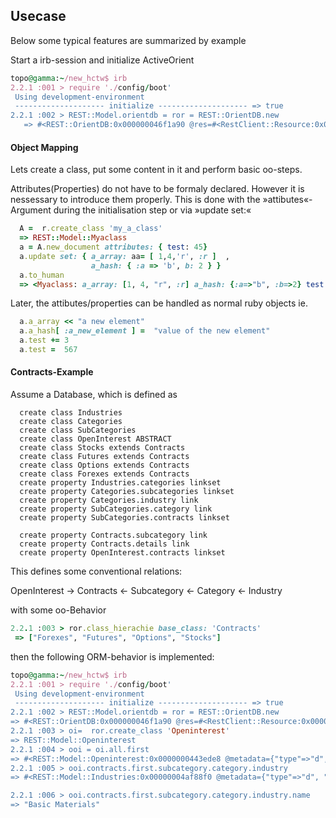 ## Usecase
Below some typical features are summarized by example

Start a irb-session and initialize ActiveOrient
 ```ruby
topo@gamma:~/new_hctw$ irb
2.2.1 :001 > require './config/boot'
  Using development-environment
  -------------------- initialize -------------------- => true 
2.2.1 :002 > REST::Model.orientdb = ror = REST::OrientDB.new
    => #<REST::OrientDB:0x000000046f1a90 @res=#<RestClient::Resource:0x000000046c0af8 @url="http://localhost:2480", @block=nil, @options={:user=>"hctw", :password=>"**"}>, @database="hc_database", @classes=[]> 
```
#### Object Mapping
Lets create a class, put some content in it and perform basic oo-steps.

Attributes(Properties) do not have to be formaly declared. However it is nessessary to introduce them properly. This is done with the »attibutes«-Argument during the initialisation step or via
»update set:«  

``` ruby
  A =  r.create_class 'my_a_class'
  => REST::Model::Myaclass
  a = A.new_document attributes: { test: 45}
  a.update set: { a_array: aa= [ 1,4,'r', :r ]  , 
                  a_hash: { :a => 'b', b: 2 } }
  a.to_human
  => <Myaclass: a_array: [1, 4, "r", :r] a_hash: {:a=>"b", :b=>2} test: 45>

```
Later, the attibutes/properties can be handled as normal ruby objects ie.
 
``` ruby
  a.a_array << "a new element"
  a.a_hash[ :a_new_element ] =  "value of the new element"
  a.test += 3
  a.test =  567
```

#### Contracts-Example
Assume a Database, which is defined as
```
  create class Industries
  create class Categories
  create class SubCategories
  create class OpenInterest ABSTRACT
  create class Stocks extends Contracts
  create class Futures extends Contracts
  create class Options extends Contracts
  create class Forexes extends Contracts
  create property Industries.categories linkset
  create property Categories.subcategories linkset
  create property Categories.industry link
  create property SubCategories.category link
  create property SubCategories.contracts linkset

  create property Contracts.subcategory link
  create property Contracts.details link
  create property OpenInterest.contracts linkset

```
This defines some conventional relations:

OpenInterest -> Contracts <- Subcategory <- Category <- Industry

with some oo-Behavior
```ruby
2.2.1 :003 > ror.class_hierachie base_class: 'Contracts'
 => ["Forexes", "Futures", "Options", "Stocks"] 
```

then the following ORM-behavior is implemented:
 ```ruby
topo@gamma:~/new_hctw$ irb
2.2.1 :001 > require './config/boot'
  Using development-environment
  -------------------- initialize -------------------- => true 
2.2.1 :002 > REST::Model.orientdb = ror = REST::OrientDB.new
 => #<REST::OrientDB:0x000000046f1a90 @res=#<RestClient::Resource:0x000000046c0af8 @url="http://localhost:2480", @block=nil, @options={:user=>"hctw", :password=>"**"}>, @database="hc_database", @classes=[]> 
2.2.1 :003 > oi=  ror.create_class 'Openinterest'
 => REST::Model::Openinterest 
2.2.1 :004 > ooi = oi.all.first
 => #<REST::Model::Openinterest:0x0000000443ede8 @metadata={"type"=>"d", "class"=>"Openinterest", "version"=>5, "fieldTypes"=>"fetch_date=t,contracts=z", "cluster"=>13, "record"=>0}, @attributes={"fetch_date"=>"2015-06-02 00:00:00", "contracts"=>["#21:36", "#21:35", "#21:34", "#21:33", "#21:32", "#21:31", "#21:30", "#21:29", "#21:28", "#21:27", "#21:26", "#21:25", "#21:24", "#21:23", "#21:22", "#21:21", "#21:51", "#21:49", "#21:50", "#21:47", "#21:48", "#21:45", "#21:46", "#21:43", "#21:44", "#21:41", "#21:42", "#21:39", "#21:40", "#21:37", "#21:38", "#21:4", "#21:3", "#21:0", "#21:17", "#21:18", "#21:19", "#21:20", "#21:13", "#21:14", "#21:15", "#21:16", "#21:9", "#21:10", "#21:11", "#21:12", "#21:5", "#21:6", "#21:7", "#21:8"], "created_at"=>2015-07-01 15:27:41 +0200, "updated_at"=>2015-07-01 15:27:41 +0200}> 
2.2.1 :005 > ooi.contracts.first.subcategory.category.industry
 => #<REST::Model::Industries:0x00000004af88f0 @metadata={"type"=>"d", "class"=>"Industries", "version"=>8, "fieldTypes"=>"categories=n", "cluster"=>17, "record"=>1}, @attributes={"categories"=>["#15:13", "#15:4", "#15:1"], "name"=>"Basic Materials", "created_at"=>2015-07-01 15:27:58 +0200, "updated_at"=>2015-07-01 15:27:58 +0200}> 

2.2.1 :006 > ooi.contracts.first.subcategory.category.industry.name
 => "Basic Materials"
```



